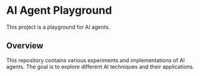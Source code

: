 # AI Agent Playground

This project is a playground for AI agents.

## Overview

This repository contains various experiments and implementations of AI agents. The goal is to explore different AI techniques and their applications.
